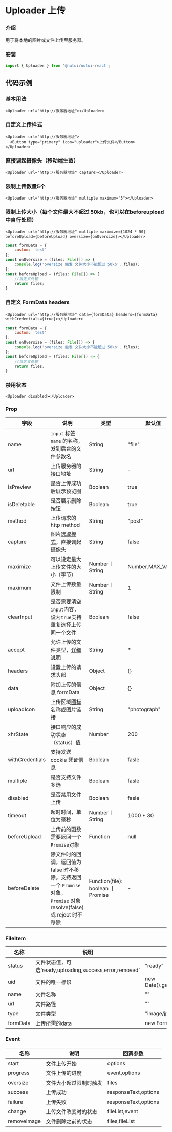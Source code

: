 # Uploader 上传

### 介绍

用于将本地的图片或文件上传至服务器。

### 安装

``` javascript
import { Uploader } from '@nutui/nutui-react';
```

## 代码示例

### 基本用法

``` tsx
<Uploader url="http://服务器地址"></Uploader>
```


### 自定义上传样式

``` tsx
<Uploader url="http://服务器地址">
  <Button type="primary" icon="uploader">上传文件</Button>
</Uploader>
```

### 直接调起摄像头（移动端生效）
    
``` tsx
<Uploader url="http://服务器地址" capture></Uploader>
```
### 限制上传数量5个

``` tsx
<Uploader url="http://服务器地址" multiple maximum="5"></Uploader>
```
### 限制上传大小（每个文件最大不超过 50kb，也可以在beforeupload中自行处理）

``` tsx
<Uploader url="http://服务器地址" multiple maximize={1024 * 50} beforeUpload={beforeUpload} oversize={onOversize}></Uploader>
```

``` javascript
const formData = {
    custom: 'test'
};
const onOversize = (files: File[]) => {
    console.log('oversize 触发 文件大小不能超过 50kb', files);
};
const beforeUpload = (files: File[]) => {
    //自定义处理
    return files;
}
```

### 自定义 FormData headers

``` tsx
<Uploader url="http://服务器地址" data={formData} headers={formData} withCredentials={true}></Uploader>
```

``` javascript
const formData = {
    custom: 'test'
};
const onOversize = (files: File[]) => {
    console.log('oversize 触发 文件大小不能超过 50kb', files);
};
const beforeUpload = (files: File[]) => {
    //自定义处理
    return files;
}
```

### 禁用状态

``` tsx
<Uploader disabled></Uploader>
```

### Prop

| 字段              | 说明                                                                                                                                                                                   | 类型                              | 默认值           |
|-------------------|----------------------------------------------------------------------------------------------------------------------------------------------------------------------------------------|-----------------------------------|------------------|
| name              | `input` 标签 `name` 的名称，发到后台的文件参数名                                                                                                                                       | String                            | "file"           |
| url               | 上传服务器的接口地址                                                                                                                                                                   | String                            | -                |
| isPreview        | 是否上传成功后展示预览图                                                                                                                                                               | Boolean                           | true             |
| isDeletable      | 是否展示删除按钮                                                                                                                                                                       | Boolean                           | true             |
| method            | 上传请求的 http method                                                                                                                                                                 | String                            | "post"           |
| capture           | 图片[选取模式](https://developer.mozilla.org/zh-CN/docs/Web/HTML/Element/input#htmlattrdefcapture)，直接调起摄像头                                                                     | String                            | false            |
| maximize          | 可以设定最大上传文件的大小（字节）                                                                                                                                                     | Number丨String                    | Number.MAX_VALUE |
| maximum           | 文件上传数量限制                                                                                                                                                                       | Number丨String                    | 1                |
| clearInput       | 是否需要清空`input`内容，设为`true`支持重复选择上传同一个文件                                                                                                                          | Boolean                           | false            |
| accept            | 允许上传的文件类型，[详细说明](https://developer.mozilla.org/zh-CN/docs/Web/HTML/Element/Input/file#%E9%99%90%E5%88%B6%E5%85%81%E8%AE%B8%E7%9A%84%E6%96%87%E4%BB%B6%E7%B1%BB%E5%9E%8B) | String                            | *                |
| headers           | 设置上传的请求头部                                                                                                                                                                     | Object                            | {}               |
| data              | 附加上传的信息 formData                                                                                                                                                                | Object                            | {}               |
| uploadIcon       | 上传区域[图标名称](#/zh-CN/icon)或图片链接                                                                                                                                             | String                            | "photograph"     |
| xhrState         | 接口响应的成功状态（status）值                                                                                                                                                         | Number                            | 200              |
| withCredentials  | 支持发送 cookie 凭证信息                                                                                                                                                               | Boolean                           | fasle            |
| multiple          | 是否支持文件多选                                                                                                                                                                       | Boolean                           | fasle            |
| disabled          | 是否禁用文件上传                                                                                                                                                                       | Boolean                           | fasle            |
| timeout           | 超时时间，单位为毫秒                                                                                                   | Number丨String                    | 1000 * 30                 |
| beforeUpload     | 上传前的函数需要返回一个`Promise`对象                                                                                                                                                  | Function                          | null             |
| beforeDelete     | 除文件时的回调，返回值为 false 时不移除。支持返回一个 `Promise` 对象，`Promise` 对象 resolve(false) 或 reject 时不移除                                                                 | Function(file): boolean 丨Promise | -                |



### FileItem

| 名称     | 说明                                                    | 默认值                          |
|----------|---------------------------------------------------------|---------------------------------|
| status   | 文件状态值，可选'ready,uploading,success,error,removed' | "ready"                         |
| uid      | 文件的唯一标识                                          | new Date().getTime().toString() |
| name     | 文件名称                                                | ""                              |
| url      | 文件路径                                                | ""                              |
| type     | 文件类型                                                | "image/jpeg"                    |
| formData | 上传所需的data                                          | new FormData()                  |

### Event

| 名称     | 说明                   | 回调参数             |
|----------|------------------------|----------------------|
| start    | 文件上传开始           | options              |
| progress | 文件上传的进度         | event,options        |
| oversize | 文件大小超过限制时触发 | files                |
| success  | 上传成功               | responseText,options |
| failure  | 上传失败               | responseText,options |
| change   | 上传文件改变时的状态   | fileList,event       |
| removeImage   | 文件删除之前的状态     | files,fileList       |


